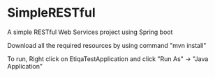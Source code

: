 # SimpleRESTful
A simple RESTful Web Services project using Spring boot

Download all the required resources by using command "mvn install"

To run, Right click on EtiqaTestApplication and click "Run As" -> "Java Application"
